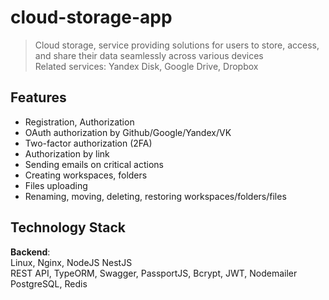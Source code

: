# cloud-storage-app

> Cloud storage, service providing solutions for users to store, access, and share their data seamlessly across various devices  
> Related services: Yandex Disk, Google Drive, Dropbox

## Features
- Registration, Authorization
- OAuth authorization by Github/Google/Yandex/VK
- Two-factor authorization (2FA)
- Authorization by link
- Sending emails on critical actions
- Creating workspaces, folders
- Files uploading
- Renaming, moving, deleting, restoring workspaces/folders/files

## Technology Stack
**Backend**:  
Linux, Nginx, NodeJS  NestJS  
REST API, TypeORM, Swagger, PassportJS, Bcrypt, JWT, Nodemailer
PostgreSQL, Redis
